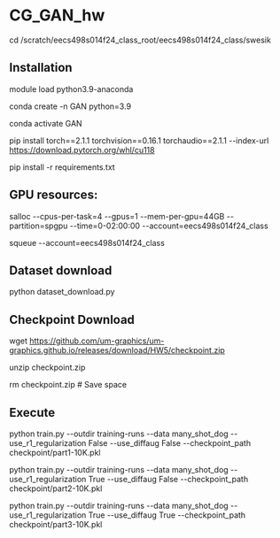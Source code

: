 # CG_GAN_hw
cd /scratch/eecs498s014f24_class_root/eecs498s014f24_class/swesik

## Installation
module load python3.9-anaconda

conda create -n GAN python=3.9

conda activate GAN

pip install torch==2.1.1 torchvision==0.16.1 torchaudio==2.1.1 --index-url https://download.pytorch.org/whl/cu118

pip install -r requirements.txt

<!-- pip install --force-reinstall charset-normalizer==3.1.0

conda install pytorch==1.12.1 torchvision==0.13.1 torchaudio==0.12.1 -c pytorch -->


## GPU resources:
salloc --cpus-per-task=4 --gpus=1 --mem-per-gpu=44GB --partition=spgpu --time=0-02:00:00 --account=eecs498s014f24_class 

squeue --account=eecs498s014f24_class


## Dataset download
python dataset_download.py


## Checkpoint Download
wget https://github.com/um-graphics/um-graphics.github.io/releases/download/HW5/checkpoint.zip

unzip checkpoint.zip

rm checkpoint.zip       # Save space


## Execute
python train.py --outdir training-runs --data many_shot_dog --use_r1_regularization False --use_diffaug False --checkpoint_path checkpoint/part1-10K.pkl

python train.py --outdir training-runs --data many_shot_dog --use_r1_regularization True --use_diffaug False --checkpoint_path checkpoint/part2-10K.pkl

python train.py --outdir training-runs --data many_shot_dog --use_r1_regularization True --use_diffaug True --checkpoint_path checkpoint/part3-10K.pkl
